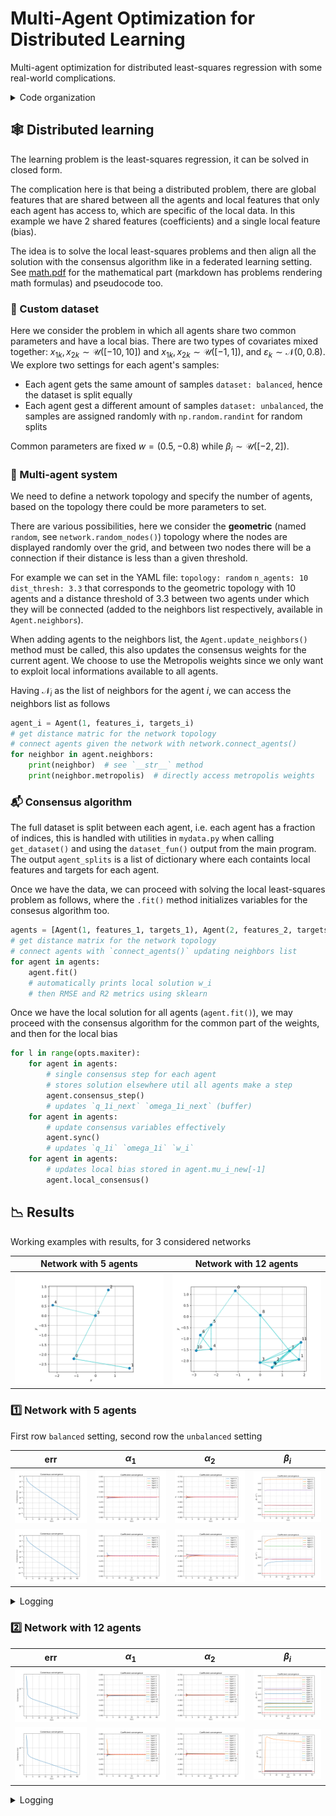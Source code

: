 # Multi-Agent Optimization for Distributed Learning

Multi-agent optimization for distributed least-squares regression with some real-world complications.

<details>
<summary>Code organization</summary>

```bash
pip install -r requirements.txt
```

- `src/configs/` folder with yaml configuration files
- `src/logs/` folder automatically created
- `src/plots/` folder with plotted results (network, parameter convergence and consensus objective convergence)
- `src/cmd_args.py` arguments for main programs
- `src/main.py` main program with arguments, see `python main.py --help` (for now just the configuration file)
- `src/mydata.py` utilities for dataset creation
- `src/network.py` utilities for multi-agent network creation, contains `random_nodes()` `connect_agents()` `plot_network()` functions
- `src/train.py` utilities for agents training and consensus algorithm, contains `Agent` class and `consensus_algorithm()` function
- `src/utils.py` other utilities

You can run the main program as follows (also works for `network.py` and `mydata.py` for inspecting agents network and data respectively)

```bash
python src/main.py --config src/configs/exp1.yaml
```

Otherwise go for `chmod +x src/commands.sh` then run `src/commands.sh` for plotting the networks and then running consensus algorithm for each setting

</details>

## :spider_web: Distributed learning

The learning problem is the least-squares regression, it can be solved in closed form.

The complication here is that being a distributed problem, there are global features that are shared between all the agents and local features that only each agent has access to, which are specific of the local data. In this example we have 2 shared features (coefficients) and a single local feature (bias).

The idea is to solve the local least-squares problems and then align all the solution with the consensus algorithm like in a federated learning setting. See [math.pdf](math.pdf) for the mathematical part (markdown has problems rendering math formulas) and pseudocode too.

### :file_folder: Custom dataset

Here we consider the problem in which all agents share two common parameters and have a local bias. There are two types of covariates mixed together: $x_{1k},x_{2k}\sim\mathcal{U}([-10,10])$ and $x_{1k},x_{2k}\sim\mathcal{U}([-1,1])$, and $\varepsilon_k\sim\mathcal{N}(0,0.8)$. We explore two settings for each agent's samples:
- Each agent gets the same amount of samples `dataset: balanced`, hence the dataset is split equally
- Each agent gest a different amount of samples `dataset: unbalanced`, the samples are assigned randomly with `np.random.randint` for random splits

Common parameters are fixed $w=(0.5,-0.8)$ while $\beta_i\sim\mathcal{U}([-2,2])$.

### :busts_in_silhouette: Multi-agent system

We need to define a network topology and specify the number of agents, based on the topology there could be more parameters to set.

There are various possibilities, here we consider the **geometric** (named `random`, see `network.random_nodes()`) topology where the nodes are displayed randomly over the grid, and between two nodes there will be a connection if their distance is less than a given threshold.
<!-- - Geometric: generate random 2D coordinates the connect two agents if their distance is below a given threshold (see `network.random_nodes()`)
- Ring: display the nodes in a circle (see `network.ring_nodes`) as the previous the threshold should be provided here too -->

For example we can set in the YAML file: `topology: random` `n_agents: 10` `dist_thresh: 3.3` that corresponds to the geometric topology with 10 agents and a distance threshold of 3.3 between two agents under which they will be connected (added to the neighbors list respectively, available in `Agent.neighbors`).

When adding agents to the neighbors list, the `Agent.update_neighbors()` method must be called, this also updates the consensus weights for the current agent. We choose to use the Metropolis weights since we only want to exploit local informations available to all agents.

Having $\mathcal{N}_i$ as the list of neighbors for the agent $i$, we can access the neighbors list as follows

```python
agent_i = Agent(1, features_i, targets_i)
# get distance matric for the network topology
# connect agents given the network with network.connect_agents()
for neighbor in agent.neighbors:
    print(neighbor)  # see `__str__` method
    print(neighbor.metropolis)  # directly access metropolis weights
```

### :mailbox_with_mail: Consensus algorithm

The full dataset is split between each agent, i.e. each agent has a fraction of indices, this is handled with utilities in `mydata.py` when calling `get_dataset()` and using the `dataset_fun()` output from the main program. The output `agent_splits` is a list of dictionary where each containts local features and targets for each agent.

Once we have the data, we can proceed with solving the local least-squares problem as follows, where the `.fit()` method initializes variables for the consesus algorithm too.

```python
agents = [Agent(1, features_1, targets_1), Agent(2, features_2, targets_2)]
# get distance matrix for the network topology
# connect agents with `connect_agents()` updating neighbors list
for agent in agents:
    agent.fit()
    # automatically prints local solution w_i
    # then RMSE and R2 metrics using sklearn
```

Once we have the local solution for all agents (`agent.fit()`), we may proceed with the consensus algorithm for the common part of the weights, and then for the local bias

```python
for l in range(opts.maxiter):
    for agent in agents:
        # single consensus step for each agent
        # stores solution elsewhere util all agents make a step
        agent.consensus_step()
        # updates `q_1i_next` `omega_1i_next` (buffer)
    for agent in agents:
        # update consensus variables effectively
        agent.sync()
        # updates `q_1i` `omega_1i` `w_i`
    for agent in agents:
        # updates local bias stored in agent.mu_i_new[-1]
        agent.local_consensus()
```

## :chart_with_downwards_trend: Results

Working examples with results, for 3 considered networks

Network with 5 agents | Network with 12 agents
-- | --
<img src="src/plots/balanced_random5/balanced_random5_net.svg" alt="Network with 5 agents"> | <img src="src/plots/balanced_random12/balanced_random12_net.svg" alt="Network with 12 agents">

### :one: Network with 5 agents

First row `balanced` setting, second row the `unbalanced` setting

err | $\alpha_1$ | $\alpha_2$ | $\beta_i$
--- | --- | --- | ---
<img src="src/plots/balanced_random5/balanced_random5_iters.svg"> | <img src="src/plots/balanced_random5/balanced_random5_alpha1.svg"> | <img src="src/plots/balanced_random5/balanced_random5_alpha2.svg"> | <img src="src/plots/balanced_random5/balanced_random5_beta.svg">
<img src="src/plots/balanced_random5/balanced_random5_iters.svg"> | <img src="src/plots/unbalanced_random5/unbalanced_random5_alpha1.svg"> | <img src="src/plots/unbalanced_random5/unbalanced_random5_alpha2.svg"> | <img src="src/plots/unbalanced_random5/unbalanced_random5_beta.svg">

<details>
<summary>Logging</summary>

See the configuration files for the [balanced](src/configs/balanced_random5.yaml) and [unbalanced](src/configs/unbalanced_random5.yaml) settings.

<table style="width:100%">
<tr>
  <th style="width:100px">Balanced setting</th>
  <th style="width:100%">Unbalanced setting</th>
</tr>
<tr>
<td>

```bash
python src/main.py --config src/configs/balanced_random5.yaml

Actual parameters:
Agent 0, w_i=[ 0.5    -0.8     0.9459], samples=1000 (20.0%)
Agent 1, w_i=[ 0.5    -0.8    -1.8729], samples=1000 (20.0%)
Agent 2, w_i=[ 0.5   -0.8    0.245], samples=1000 (20.0%)
Agent 3, w_i=[ 0.5    -0.8    -0.2032], samples=1000 (20.0%)
Agent 4, w_i=[ 0.5    -0.8    -1.3614], samples=1000 (20.0%)
Local least-squares:
Agent 0 local solution w_i=[ 0.5023 -0.8101  0.9607], RMSE=0.78, R2=0.96
Agent 1 local solution w_i=[ 0.5013 -0.7921 -1.8165], RMSE=0.80, R2=0.96
Agent 2 local solution w_i=[ 0.4953 -0.8039  0.2494], RMSE=0.79, R2=0.96
Agent 3 local solution w_i=[ 0.4922 -0.802  -0.2186], RMSE=0.82, R2=0.96
Agent 4 local solution w_i=[ 0.4954 -0.7976 -1.3998], RMSE=0.79, R2=0.96
After consensus:
Agent 0 local solution w_i=[ 0.4969 -0.8008  0.9609], RMSE=0.78, R2=0.96
Agent 1 local solution w_i=[ 0.4969 -0.8008 -1.816 ], RMSE=0.80, R2=0.96
Agent 2 local solution w_i=[ 0.4969 -0.8008  0.2497], RMSE=0.79, R2=0.96
Agent 3 local solution w_i=[ 0.4969 -0.8008 -0.2183], RMSE=0.82, R2=0.96
Agent 4 local solution w_i=[ 0.4969 -0.8008 -1.4008], RMSE=0.79, R2=0.96
```

</td>
<td>

```bash
python src/main.py --config src/configs/unbalanced_random5.yaml

Actual parameters:
Agent 0, w_i=[ 0.5    -0.8     0.9459], samples=467 (9.3%)
Agent 1, w_i=[ 0.5    -0.8    -1.8729], samples=394 (7.9%)
Agent 2, w_i=[ 0.5   -0.8    0.245], samples=2232 (44.6%)
Agent 3, w_i=[ 0.5    -0.8    -0.2032], samples=680 (13.6%)
Agent 4, w_i=[ 0.5    -0.8    -1.3614], samples=1227 (24.5%)
Local least-squares:
Agent 0 local solution w_i=[ 0.5167 -0.8137  0.9544], RMSE=0.81, R2=0.96
Agent 1 local solution w_i=[ 0.4926 -0.8079 -1.8356], RMSE=0.88, R2=0.95
Agent 2 local solution w_i=[ 0.4996 -0.7904  0.279 ], RMSE=0.81, R2=0.96
Agent 3 local solution w_i=[ 0.5048 -0.7971 -0.2199], RMSE=0.79, R2=0.96
Agent 4 local solution w_i=[ 0.5016 -0.7922 -1.3787], RMSE=0.79, R2=0.96
After consensus:
Agent 0 local solution w_i=[ 0.5021 -0.7957  0.9611], RMSE=0.81, R2=0.96
Agent 1 local solution w_i=[ 0.5021 -0.7957 -1.829 ], RMSE=0.88, R2=0.95
Agent 2 local solution w_i=[ 0.5021 -0.7957  0.2788], RMSE=0.81, R2=0.96
Agent 3 local solution w_i=[ 0.5021 -0.7957 -0.2204], RMSE=0.79, R2=0.96
Agent 4 local solution w_i=[ 0.5021 -0.7957 -1.3793], RMSE=0.79, R2=0.96
```

</td>
</tr>
</table>

</details>


### :two: Network with 12 agents

err | $\alpha_1$ | $\alpha_2$ | $\beta_i$
--- | --- | --- | ---
<img src="src/plots/balanced_random12/balanced_random12_iters.svg"> | <img src="src/plots/balanced_random12/balanced_random12_alpha1.svg"> | <img src="src/plots/balanced_random12/balanced_random12_alpha2.svg"> | <img src="src/plots/balanced_random12/balanced_random12_beta.svg">
<img src="src/plots/balanced_random12/balanced_random12_iters.svg"> | <img src="src/plots/unbalanced_random12/unbalanced_random12_alpha1.svg"> | <img src="src/plots/unbalanced_random12/unbalanced_random12_alpha2.svg"> | <img src="src/plots/unbalanced_random12/unbalanced_random12_beta.svg">

<details>
<summary>Logging</summary>

See the configuration files for the [balanced](src/configs/balanced_random12.yaml) and [unbalanced](src/configs/unbalanced_random12.yaml) settings.

<table>
<tr>
<th>Balanced setting</th>
<th>Unbalanced setting</th>
</tr>
<tr>
<td>

```bash
python src/main.py --config src/configs/balanced_random12.yaml

Actual parameters:
Agent 0, w_i=[ 0.5    -0.8     0.9459], samples=1000 (8.3%)
Agent 1, w_i=[ 0.5    -0.8    -1.8729], samples=1000 (8.3%)
Agent 2, w_i=[ 0.5   -0.8    0.245], samples=1000 (8.3%)
Agent 3, w_i=[ 0.5    -0.8    -0.2032], samples=1000 (8.3%)
Agent 4, w_i=[ 0.5    -0.8    -1.3614], samples=1000 (8.3%)
Agent 5, w_i=[ 0.5    -0.8    -0.6536], samples=1000 (8.3%)
Agent 6, w_i=[ 0.5    -0.8     0.4149], samples=1000 (8.3%)
Agent 7, w_i=[ 0.5    -0.8     1.8925], samples=1000 (8.3%)
Agent 8, w_i=[ 0.5    -0.8     0.4741], samples=1000 (8.3%)
Agent 9, w_i=[ 0.5    -0.8    -1.8167], samples=1000 (8.3%)
Agent 10, w_i=[ 0.5    -0.8     1.4659], samples=1000 (8.3%)
Agent 11, w_i=[ 0.5    -0.8    -1.3494], samples=1000 (8.3%)
Local least-squares:
Agent 0 local solution w_i=[ 0.505  -0.7968  0.9606], RMSE=0.78, R2=0.96
Agent 1 local solution w_i=[ 0.5023 -0.7908 -1.8155], RMSE=0.80, R2=0.96
Agent 2 local solution w_i=[ 0.5032 -0.8015  0.2497], RMSE=0.79, R2=0.96
Agent 3 local solution w_i=[ 0.5013 -0.7954 -0.2184], RMSE=0.82, R2=0.96
Agent 4 local solution w_i=[ 0.5015 -0.8029 -1.4004], RMSE=0.79, R2=0.96
Agent 5 local solution w_i=[ 0.4907 -0.8013 -0.6902], RMSE=0.80, R2=0.96
Agent 6 local solution w_i=[ 0.4942 -0.8038  0.3926], RMSE=0.82, R2=0.96
Agent 7 local solution w_i=[ 0.4985 -0.8005  1.9075], RMSE=0.83, R2=0.96
Agent 8 local solution w_i=[ 0.5001 -0.8056  0.4867], RMSE=0.81, R2=0.96
Agent 9 local solution w_i=[ 0.5048 -0.7944 -1.8257], RMSE=0.77, R2=0.96
Agent 10 local solution w_i=[ 0.4956 -0.7975  1.4342], RMSE=0.78, R2=0.96
Agent 11 local solution w_i=[ 0.4867 -0.8079 -1.3558], RMSE=0.81, R2=0.96
After consensus:
Agent 0 local solution w_i=[ 0.4983 -0.7999  0.9614], RMSE=0.78, R2=0.96
Agent 1 local solution w_i=[ 0.4989 -0.7995 -1.8162], RMSE=0.80, R2=0.96
Agent 2 local solution w_i=[ 0.4989 -0.7995  0.2496], RMSE=0.79, R2=0.96
Agent 3 local solution w_i=[ 0.4988 -0.7995 -0.2185], RMSE=0.82, R2=0.96
Agent 4 local solution w_i=[ 0.4978 -0.8003 -1.4007], RMSE=0.79, R2=0.96
Agent 5 local solution w_i=[ 0.4979 -0.8003 -0.6908], RMSE=0.81, R2=0.96
Agent 6 local solution w_i=[ 0.4978 -0.8003  0.3925], RMSE=0.82, R2=0.96
Agent 7 local solution w_i=[ 0.4988 -0.7995  1.9077], RMSE=0.83, R2=0.96
Agent 8 local solution w_i=[ 0.4987 -0.7996  0.4887], RMSE=0.81, R2=0.96
Agent 9 local solution w_i=[ 0.4989 -0.7995 -1.8263], RMSE=0.77, R2=0.96
Agent 10 local solution w_i=[ 0.4978 -0.8003  1.4343], RMSE=0.78, R2=0.96
Agent 11 local solution w_i=[ 0.4989 -0.7995 -1.3584], RMSE=0.81, R2=0.96
```

</td>
<td>

```bash
python src/main.py --config src/configs/unbalanced_random12.yaml

Actual parameters:
Agent 0, w_i=[ 0.5    -0.8     0.9459], samples=467 (3.9%)
Agent 1, w_i=[ 0.5    -0.8    -1.8729], samples=394 (3.3%)
Agent 2, w_i=[ 0.5   -0.8    0.245], samples=3566 (29.7%)
Agent 3, w_i=[ 0.5    -0.8    -0.2032], samples=765 (6.4%)
Agent 4, w_i=[ 0.5    -0.8    -1.3614], samples=199 (1.7%)
Agent 5, w_i=[ 0.5    -0.8    -0.6536], samples=188 (1.6%)
Agent 6, w_i=[ 0.5    -0.8     0.4149], samples=156 (1.3%)
Agent 7, w_i=[ 0.5    -0.8     1.8925], samples=531 (4.4%)
Agent 8, w_i=[ 0.5    -0.8     0.4741], samples=1005 (8.4%)
Agent 9, w_i=[ 0.5    -0.8    -1.8167], samples=4014 (33.5%)
Agent 10, w_i=[ 0.5    -0.8     1.4659], samples=680 (5.7%)
Agent 11, w_i=[ 0.5    -0.8    -1.3494], samples=35 (0.3%)
Local least-squares:
Agent 0 local solution w_i=[ 0.4927 -0.8073  1.017 ], RMSE=0.80, R2=0.96
Agent 1 local solution w_i=[ 0.4957 -0.8059 -1.9313], RMSE=0.84, R2=0.95
Agent 2 local solution w_i=[ 0.498  -0.7987  0.2374], RMSE=0.79, R2=0.96
Agent 3 local solution w_i=[ 0.4954 -0.796  -0.2094], RMSE=0.78, R2=0.96
Agent 4 local solution w_i=[ 0.4944 -0.8118 -1.4386], RMSE=0.78, R2=0.95
Agent 5 local solution w_i=[ 0.5241 -0.7996 -0.7249], RMSE=0.84, R2=0.95
Agent 6 local solution w_i=[ 0.4985 -0.7795  0.4153], RMSE=0.79, R2=0.96
Agent 7 local solution w_i=[ 0.4883 -0.803   1.8591], RMSE=0.87, R2=0.96
Agent 8 local solution w_i=[ 0.5008 -0.7946  0.4583], RMSE=0.82, R2=0.96
Agent 9 local solution w_i=[ 0.4982 -0.7977 -1.8234], RMSE=0.80, R2=0.96
Agent 10 local solution w_i=[ 0.4921 -0.7957  1.4452], RMSE=0.84, R2=0.95
Agent 11 local solution w_i=[ 0.5738 -0.7947 -1.2901], RMSE=0.74, R2=0.95
After consensus:
Agent 0 local solution w_i=[ 0.4975 -0.7981  1.0071], RMSE=0.80, R2=0.96
Agent 1 local solution w_i=[ 0.4975 -0.7983 -1.9349], RMSE=0.84, R2=0.95
Agent 2 local solution w_i=[ 0.4975 -0.7983  0.2374], RMSE=0.79, R2=0.96
Agent 3 local solution w_i=[ 0.4975 -0.7983 -0.2098], RMSE=0.78, R2=0.96
Agent 4 local solution w_i=[ 0.4975 -0.798  -1.4414], RMSE=0.79, R2=0.95
Agent 5 local solution w_i=[ 0.4975 -0.798  -0.7209], RMSE=0.85, R2=0.95
Agent 6 local solution w_i=[ 0.4975 -0.798   0.4124], RMSE=0.79, R2=0.96
Agent 7 local solution w_i=[ 0.4975 -0.7983  1.8546], RMSE=0.87, R2=0.95
Agent 8 local solution w_i=[ 0.4975 -0.7982  0.4578], RMSE=0.82, R2=0.96
Agent 9 local solution w_i=[ 0.4975 -0.7983 -1.8234], RMSE=0.80, R2=0.96
Agent 10 local solution w_i=[ 0.4975 -0.798   1.4467], RMSE=0.84, R2=0.95
Agent 11 local solution w_i=[ 0.4975 -0.7983  0.6622], RMSE=2.07, R2=0.61
```

</td>
</tr>
</table>

</details>
